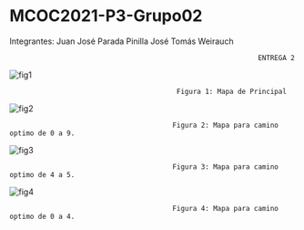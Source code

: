 # MCOC2021-P3-Grupo02

Integrantes:
Juan José Parada Pinilla
José Tomás Weirauch




                                                                 ENTREGA 2
                                                                 
![fig1](https://user-images.githubusercontent.com/88350743/141019547-a7c0e56e-ebe8-4402-9a39-e2755e69b7af.png)

                                             Figura 1: Mapa de Principal
                                             
                                             
![fig2](https://user-images.githubusercontent.com/88350743/141019549-62bfc4e9-74f6-4eef-b4fe-dafe4ce413b7.png)

                                            Figura 2: Mapa para camino optimo de 0 a 9.
                                            
                                            
![fig3](https://user-images.githubusercontent.com/88350743/141019550-71c62ae0-3f76-4c87-925c-bb911462552a.png)

                                            Figura 3: Mapa para camino optimo de 4 a 5.
                                            
                                            
![fig4](https://user-images.githubusercontent.com/88350743/141019551-7a65e826-0ebf-4120-ac6c-8384c463603b.png)

                                            Figura 4: Mapa para camino optimo de 0 a 4.
